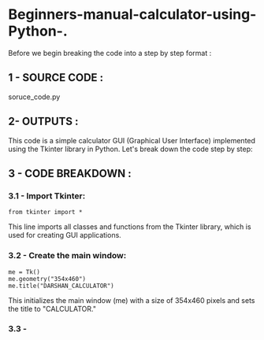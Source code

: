 # Beginners-manual-calculator-using-Python-.


Before we begin breaking the code into a step by step format : 

## 1 -  SOURCE CODE : 

soruce_code.py

## 2- OUTPUTS : 


This code is a simple calculator GUI (Graphical User Interface) implemented using the Tkinter library in Python. 
Let's break down the code step by step:


## 3 - CODE BREAKDOWN : 

### 3.1 - Import Tkinter:

```
from tkinter import *

```
This line imports all classes and functions from the Tkinter library, which is used for creating GUI applications.

### 3.2 - Create the main window:

```
me = Tk()
me.geometry("354x460")
me.title("DARSHAN_CALCULATOR")

```
This initializes the main window (me) with a size of 354x460 pixels and sets the title to "CALCULATOR."

### 3.3 - 

